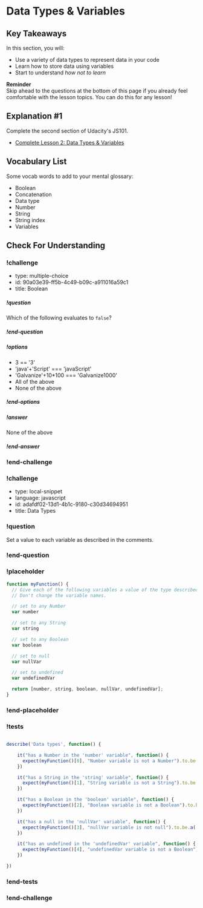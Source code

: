 # Data Types & Variables

## Key Takeaways

In this section, you will:
* Use a variety of data types to represent data in your code
* Learn how to store data using variables
* Start to understand _how not to learn_

<div class='alert alert-info'><strong>Reminder</strong><br>Skip ahead to the questions at the bottom of this page if you already feel comfortable with the lesson topics. You can do this for any lesson!</div>

## Explanation #1

Complete the second section of Udacity's JS101.

* [Complete Lesson 2: Data Types & Variables](https://classroom.udacity.com/courses/ud803)

## Vocabulary List
Some vocab words to add to your mental glossary:
* Boolean
* Concatenation
* Data type
* Number
* String
* String index
* Variables

## Check For Understanding

<!--BEGIN CHALLENGE-->

### !challenge

* type: multiple-choice
* id: 90a03e39-ff5b-4c49-b09c-a911016a59c1
* title: Boolean

##### !question

Which of the following evaluates to `false`?

##### !end-question

##### !options

* 3 == '3'
* 'java'+'Script' === 'javaScript'
* 'Galvanize'+10*100 === 'Galvanize1000'
* All of the above
* None of the above

##### !end-options

##### !answer

None of the above

##### !end-answer

### !end-challenge

<!--END CHALLENGE-->

<!--BEGIN CHALLENGE-->

### !challenge

* type: local-snippet
* language: javascript
* id: adafdf02-13d1-4b1c-9180-c30d34694951
* title: Data Types

### !question

Set a value to each variable as described in the comments.

### !end-question

### !placeholder

```js
function myFunction() {
  // Give each of the following variables a value of the type described.
  // Don't change the variable names.

  // set to any Number
  var number

  // set to any String
  var string

  // set to any Boolean
  var boolean

  // set to null
  var nullVar

  // set to undefined
  var undefinedVar

  return [number, string, boolean, nullVar, undefinedVar];
}
```

### !end-placeholder

### !tests

```js

describe('Data types', function() {

    it("has a Number in the 'number' variable", function() {
      expect(myFunction()[0], "Number variable is not a Number").to.be.a('number');
    })

    it("has a String in the 'string' variable", function() {
      expect(myFunction()[1], "String variable is not a String").to.be.a('string');
    })

    it("has a Boolean in the 'boolean' variable", function() {
      expect(myFunction()[2], "Boolean variable is not a Boolean").to.be.a('boolean');
    })

    it("has a null in the 'nullVar' variable", function() {
      expect(myFunction()[3], "nullVar variable is not null").to.be.a('null');
    })

    it("has an undefined in the 'undefinedVar' variable", function() {
      expect(myFunction()[4], "undefinedVar variable is not a Boolean").to.be.an('undefined');
    })

})

```

### !end-tests

### !end-challenge

<!--END CHALLENGE-->
